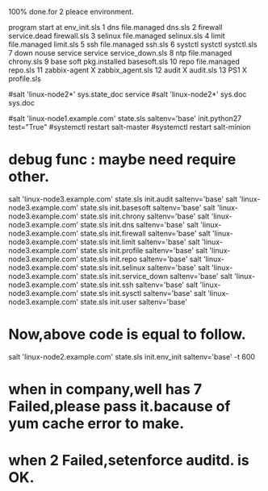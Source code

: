 100% done.for 2 pleace environment.

program start at env_init.sls
1	dns	file.managed	dns.sls
2	firewall	service.dead	firewall.sls
3	selinux	file.managed	selinux.sls
4	limit	file.managed	limit.sls
5	ssh	file.managed	ssh.sls
6	systctl	systctl	systctl.sls
7	down nouse service	service	service_down.sls
8	ntp	file.managed	chrony.sls
9	base soft	pkg.installed	basesoft.sls
10	repo	file.managed	repo.sls
11	zabbix-agent	X	zabbix_agent.sls
12	audit	X	audit.sls
13	PS1	X	profile.sls

#salt 'linux-node2*' sys.state_doc service
#salt 'linux-node2*' sys.doc sys.doc

#salt 'linux-node1.example.com' state.sls saltenv='base' init.python27 test="True"
#systemctl restart salt-master
#systemctl restart salt-minion

# debug func : maybe need require other.
salt 'linux-node3.example.com' state.sls init.audit saltenv='base'
salt 'linux-node3.example.com' state.sls init.basesoft saltenv='base'
salt 'linux-node3.example.com' state.sls init.chrony saltenv='base'
salt 'linux-node3.example.com' state.sls init.dns saltenv='base'
salt 'linux-node3.example.com' state.sls init.firewall saltenv='base'
salt 'linux-node3.example.com' state.sls init.limit saltenv='base'
salt 'linux-node3.example.com' state.sls init.profile saltenv='base'
salt 'linux-node3.example.com' state.sls init.repo saltenv='base'
salt 'linux-node3.example.com' state.sls init.selinux saltenv='base'
salt 'linux-node3.example.com' state.sls init.service_down saltenv='base'
salt 'linux-node3.example.com' state.sls init.ssh saltenv='base'
salt 'linux-node3.example.com' state.sls init.sysctl saltenv='base'
salt 'linux-node3.example.com' state.sls init.user saltenv='base'

# Now,above code is equal to follow.
salt 'linux-node2.example.com' state.sls init.env_init saltenv='base' -t 600
# when in company,well has 7 Failed,please pass it.bacause of yum cache error to make.
# when 2 Failed,setenforce auditd. is OK. 

